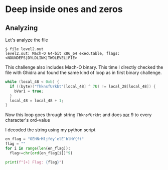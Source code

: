 # Deep inside ones and zeros

## Analyzing

Let's analyze the file
```
$ file level2.out  
level2.out: Mach-O 64-bit x86_64 executable, flags:<NOUNDEFS|DYLDLINK|TWOLEVEL|PIE>
```

This challenge also includes Mach-O binary. This time I directly checked the file with Ghidra and found the same kind of loop as in first binary challenge. 

```c
while (local_48 < 0xb) {
  if ((byte)("ThknsfUrkbt"[local_48] ^ 7U) != local_28[local_48]) {
	bVar1 = true;
  }
  local_48 = local_48 + 1;
}
```

Now this loop goes through string `ThknsfUrkbt` and does [xor](https://en.wikipedia.org/wiki/Exclusive_or) 9 to every character's ord-value

I decoded the string using my python script
```python
en_flag = "OEHNrMljfdy`elE`blHY{ft"
flag = ""
for i in range(len(en_flag)):
  flag+=chr(ord(en_flag[i])^9)

print(f"[+] Flag: {flag}")
```